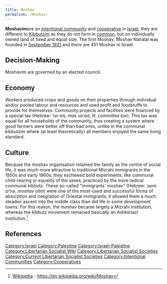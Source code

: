 ```yaml
---
title: Moshav
permalink: /Moshav/
---
```


**Moshavim**are an [intentional
community](Intentional_Community.md "wikilink") and
[cooperative](cooperative.md "wikilink") in [Israel](Israel.md "wikilink"),
they are different to [Kibbutzim](Kibbutzim.md "wikilink") as they do not
farm in [common](Commons.md "wikilink"), but on individually owned land of
fixed and equal size. The first Moshav, Moshav Nahalal was founded in
[September
1921](Timeline_of_Libertarian_Socialism_in_Western_Asia.md "wikilink") and
there are 451 Moshav in Israel.

## Decision-Making

Moshavim are governed by an elected council.

## Economy

Workers produced crops and goods on their properties through individual
and/or pooled labour and resources and used profit and foodstuffs to
provide for themselves. Community projects and facilities were financed
by a special tax (Hebrew: מס ועד‎, *mas va'ad*, lit. *committee tax*).
This tax was equal for all households of the community, thus creating a
system where good farmers were better off than bad ones, unlike in the
communal kibbutzim where (at least theoretically) all members enjoyed
the same living standard.

## Culture

Because the moshav organisation retained the family as the centre of
social life, it was much more attractive to traditional Mizrahi
immigrants in the 1950s and early 1960s; they eschewed bold experiments,
like communal child-rearing or equality of the sexes, practiced by the
more radical communal kibbutz. These so-called "immigrants' moshav"
(Hebrew: מושב עולים‎, *moshav olim*) were one of the most-used and
successful forms of absorption and integration of Oriental immigrants;
it allowed them a much steadier ascent into the middle class than did
life in some development towns. For this reason, the moshav became
largely a Mizrahi institution, whereas the kibbutz movement remained
basically an Ashkenazi institution.[^1]

## References

<references />

[Category:Israel](Category:Israel.md "wikilink")
[Category:Palestine](Category:Palestine.md "wikilink")
[Category:Israel-Palestine](Category:Israel-Palestine.md "wikilink")
[Category:Libertarian Socialist
Wiki](Category:Libertarian_Socialist_Wiki.md "wikilink")
[Category:Libertarian Socialist
Societies](Category:Libertarian_Socialist_Societies.md "wikilink")
[Category:Current Libertarian Socialist
Societies](Category:Current_Libertarian_Socialist_Societies.md "wikilink")
[Category:Intentional
Communities](Category:Intentional_Communities.md "wikilink")
[Category:Cooperatives](Category:Cooperatives.md "wikilink")

[^1]: [Wikipedia](Wikipedia.md "wikilink") -
    <https://en.wikipedia.org/wiki/Moshav>